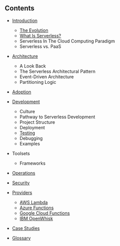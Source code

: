 <!--
title: Table of Contents
menuText: Table of Contents
menuOrder: 4
description: Table of contents for the guide
layout: Doc
-->

## Contents

* [Introduction](./introduction.md)
    * [The Evolution](./introduction.md#the-evolution)
    * [What Is Serverless?](./introduction.md#what-is-serverless)
    * Serverless In The Cloud Computing Paradigm
    * Serverless vs. PaaS
      
* [Architecture](./architecture/README.md)
    * A Look Back
    * The Serverless Architectural Pattern
    * Event-Driven Architecture
    * Partitioning Logic

* [Adoption](./adoption/README.md)

* [Development](./dev/README.md)
    * Culture
    * Pathway to Serverless Development
    * Project Structure
    * Deployment
    * [Testing](./dev/testing.md)
    * Debugging
    * Examples

* Toolsets
    * Frameworks

* [Operations](./ops/README.md)

* [Security](./security/README.md)

* [Providers](./providers/README.md)
    * [AWS Lambda](./providers/aws.md)
    * [Azure Functions](./providers/azure.md)
    * [Google Cloud Functions](./providers/gcf.md)
    * [IBM OpenWhisk](./providers/openwhisk.md)

* [Case Studies](./case_studies/README.md)

* [Glossary](./glossary.md)
